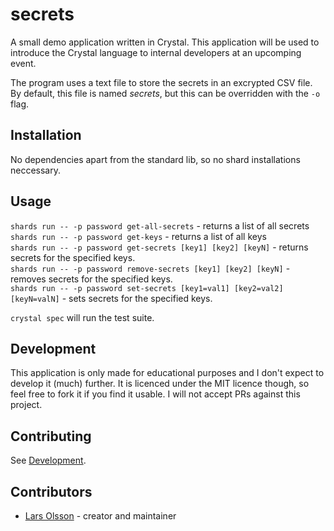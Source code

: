 # secrets

A small demo application written in Crystal. This application will be used to introduce the
Crystal language to internal developers at an upcomping event.

The program uses a text file to store the secrets in an excrypted CSV file. By default, this file
is named _secrets_, but this can be overridden with the `-o` flag.

## Installation

No dependencies apart from the standard lib, so no shard installations neccessary.

## Usage

`shards run -- -p password get-all-secrets` - returns a list of all secrets \
`shards run -- -p password get-keys` - returns a list of all keys \
`shards run -- -p password get-secrets [key1] [key2] [keyN]` - returns secrets for the specified keys. \
`shards run -- -p password remove-secrets [key1] [key2] [keyN]` - removes secrets for the specified keys. \
`shards run -- -p password set-secrets [key1=val1] [key2=val2] [keyN=valN]` - sets secrets for the specified keys.

`crystal spec` will run the test suite.

## Development

This application is only made for educational purposes and I don't expect to develop it (much) further. It is licenced under the MIT licence though, so feel free to fork it if you find it usable. I will not accept PRs against this project.

## Contributing

See [Development](#development).

## Contributors

- [Lars Olsson](https://github.com/lasso) - creator and maintainer
